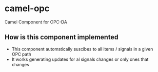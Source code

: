 camel-opc
=========

Camel Component for OPC-DA

How is this component implemented
---------------------------------

- This component automatically suscibes to all items / signals in a given OPC path
- It works generating updates for al signals changes or only ones that changes
